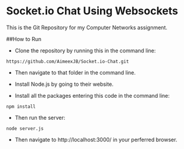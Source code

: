 # Socket.io Chat Using Websockets

This is the Git Repository for my Computer Networks assignment.

##How to Run

- Clone the repository by running this in the command line:

```
https://github.com/AimeexJB/Socket.io-Chat.git
```

- Then navigate to that folder in the command line.

- Install Node.js by going to their website.

- Install all the packages entering this code in the command line:

```
npm install
```

- Then run the server:

```
node server.js
```

- Then navigate to http://localhost:3000/ in your perferred browser.
